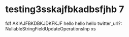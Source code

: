 # testing3sskajfbkadbsfjhb 7

fdf
AKIAJFBKDBKJDKFKJF
hello
hello
hello
twitter_url?: NullableStringFieldUpdateOperationsInp
xs
